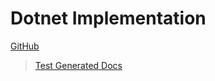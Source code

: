 # Dotnet Implementation

[GitHub](https://github.com/NeonGraal/graphql-plus)

> [Test Generated Docs](https://neongraal.github.io/graphql-plus/)
